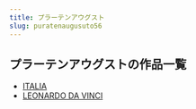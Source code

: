 ```yaml
---
title: プラーテンアウグスト
slug: puratenaugusuto56
---
```


## プラーテンアウグストの作品一覧

- [ITALIA](italia-642)
- [LEONARDO DA VINCI](leonardodavinci-94f)

